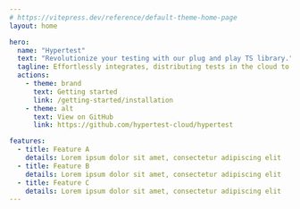 ```yaml
---
# https://vitepress.dev/reference/default-theme-home-page
layout: home

hero:
  name: "Hypertest"
  text: "Revolutionize your testing with our plug and play TS library."
  tagline: Effortlessly integrates, distributing tests in the cloud to cut runtime to just your slowest test. Exceptionally affordable for fast, cost-effective development.
  actions:
    - theme: brand
      text: Getting started
      link: /getting-started/installation
    - theme: alt
      text: View on GitHub
      link: https://github.com/hypertest-cloud/hypertest

features:
  - title: Feature A
    details: Lorem ipsum dolor sit amet, consectetur adipiscing elit
  - title: Feature B
    details: Lorem ipsum dolor sit amet, consectetur adipiscing elit
  - title: Feature C
    details: Lorem ipsum dolor sit amet, consectetur adipiscing elit
---
```



